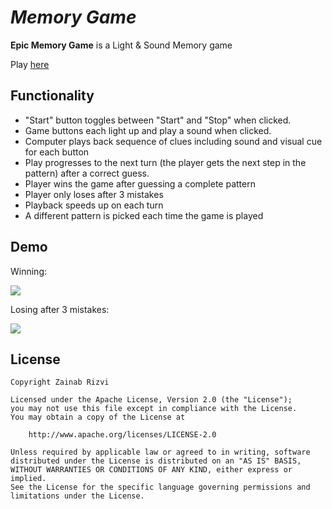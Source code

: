 # _Memory Game_

**Epic Memory Game** is a Light & Sound Memory game

Play [here](https://charming-voltaic-seashore.glitch.me/)

## Functionality
- "Start" button toggles between "Start" and "Stop" when clicked.
- Game buttons each light up and play a sound when clicked.
- Computer plays back sequence of clues including sound and visual cue for each button
- Play progresses to the next turn (the player gets the next step in the pattern) after a correct guess.
- Player wins the game after guessing a complete pattern
- Player only loses after 3 mistakes
- Playback speeds up on each turn
- A different pattern is picked each time the game is played

## Demo


Winning:

![](https://i.imgur.com/Hp4hC9q.gif)

Losing after 3 mistakes:

![](https://i.imgur.com/ygyvOdj.gif)

## License

    Copyright Zainab Rizvi

    Licensed under the Apache License, Version 2.0 (the "License");
    you may not use this file except in compliance with the License.
    You may obtain a copy of the License at

        http://www.apache.org/licenses/LICENSE-2.0

    Unless required by applicable law or agreed to in writing, software
    distributed under the License is distributed on an "AS IS" BASIS,
    WITHOUT WARRANTIES OR CONDITIONS OF ANY KIND, either express or implied.
    See the License for the specific language governing permissions and
    limitations under the License.
